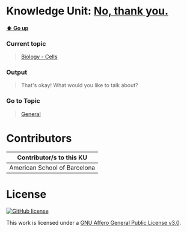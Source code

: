 # Knowledge Unit: [No, thank you.](../../knowledge_units/biology-cells/no-thank-you.md)

#### [:arrow_up: Go up](../../topics/biology-cells.md)
### Current topic
> [Biology - Cells](../../topics/biology-cells.md)
### Output
> That&#039;s okay! What would you like to talk about?
### Go to Topic
> [General](../../topics/general.md)


# Contributors

| Contributor/s to this KU |
| - | 
| American School of Barcelona |

# License
[![GitHub license](https://img.shields.io/github/license/inbrainz/cerebro)](https://github.com/inbrainz/cerebro/blob/master/LICENSE)

This work is licensed under a [GNU Affero General Public License v3.0](https://www.gnu.org/licenses/agpl-3.0.txt).